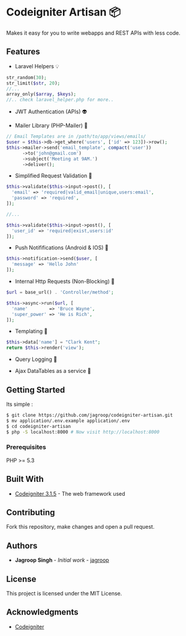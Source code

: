 # Codeigniter Artisan :package:

Makes it easy for you to write webapps and REST APIs with less code.

## Features
- Laravel Helpers :bulb:

```php
str_random(30);
str_limit($str, 20);
//...
array_only($array, $keys);
//.. check laravel_helper.php for more..
```

- JWT Authentication (APIs) :alien:

- Mailer Library (PHP-Mailer) :page_facing_up:

```php
// Email Templates are in /path/to/app/views/emails/
$user = $this->db->get_where('users', ['id' => 123])->row();
$this->mailer->send('email_template', compact('user'))
      ->to('john@gmail.com')
      ->subject('Meeting at 9AM.')
      ->deliver();
```

- Simplified Request Validation :robot:

```php
$this->validate($this->input->post(), [
  'email' => 'required|valid_email|unique,users:email',
  'password' => 'required',
]);

//...

$this->validate($this->input->post(), [
  'user_id' => 'required|exist,users:id'
]);
```

- Push Notififications (Android & IOS) :speech_balloon:

```php
$this->notification->send($user, [
  'message' => 'Hello John'
]);
```
- Internal Http Requests (Non-Blocking) :rocket:

```php
$url = base_url() . 'Controller/method';

$this->async->run($url, [
  'name'        => 'Bruce Wayne',
  'super_power' => 'He is Rich',
]);
```

- Templating :bookmark:

```php
$this->data['name'] = "Clark Kent";
return $this->render('view');
```
- Query Logging :memo:

- Ajax DataTables as a service :tada:

## Getting Started

Its simple :

```bash
$ git clone https://github.com/jagroop/codeigniter-artisan.git
$ mv application/.env.example application/.env
$ cd codeigniter-artisan
$ php -S localhost:8000 # Now visit http://localhost:8000
```

### Prerequisites

PHP >= 5.3


## Built With

* [Codeigniter 3.1.5](https://codeigniter.com/) - The web framework used

## Contributing

Fork this repository, make changes and open a pull request.
 

## Authors

* **Jagroop Singh** - *Initial work* - [jagroop](https://github.com/jagroop)


## License

This project is licensed under the MIT License.

## Acknowledgments

* [Codeigniter](https://codeigniter.com)
